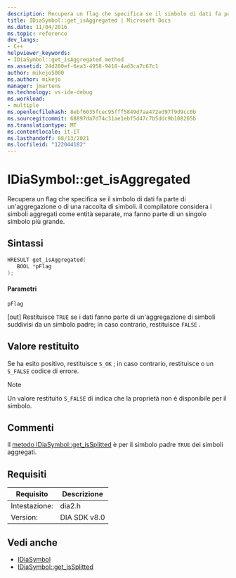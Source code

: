 ```yaml
---
description: Recupera un flag che specifica se il simbolo di dati fa parte di un'aggregazione o di una raccolta di simboli. il compilatore considera i simboli aggregati come entità separate, ma fanno parte di un singolo simbolo più grande.
title: IDiaSymbol::get_isAggregated | Microsoft Docs
ms.date: 11/04/2016
ms.topic: reference
dev_langs:
- C++
helpviewer_keywords:
- IDiaSymbol::get_isAggregated method
ms.assetid: 24d280ef-6ea3-4958-9418-4ad3ca7c67c1
author: mikejo5000
ms.author: mikejo
manager: jmartens
ms.technology: vs-ide-debug
ms.workload:
- multiple
ms.openlocfilehash: 8ebf6035fcec95fff5849d7aa472ed97f9d9cc0b
ms.sourcegitcommit: 68897da7d74c31ae1ebf5d47c7b5ddc9b108265b
ms.translationtype: MT
ms.contentlocale: it-IT
ms.lasthandoff: 08/13/2021
ms.locfileid: "122044182"
---
```

# <a name="idiasymbolget_isaggregated"></a>IDiaSymbol::get_isAggregated
Recupera un flag che specifica se il simbolo di dati fa parte di un'aggregazione o di una raccolta di simboli. il compilatore considera i simboli aggregati come entità separate, ma fanno parte di un singolo simbolo più grande.

## <a name="syntax"></a>Sintassi

```C++
HRESULT get_isAggregated(
   BOOL *pFlag
);
```

#### <a name="parameters"></a>Parametri
 `pFlag`

[out] Restituisce `TRUE` se i dati fanno parte di un'aggregazione di simboli suddivisi da un simbolo padre; in caso contrario, restituisce `FALSE` .

## <a name="return-value"></a>Valore restituito
 Se ha esito positivo, restituisce `S_OK` ; in caso contrario, restituisce o un `S_FALSE` codice di errore.

> [!NOTE]
> Un valore restituito `S_FALSE` di indica che la proprietà non è disponibile per il simbolo.

## <a name="remarks"></a>Commenti
 Il [metodo IDiaSymbol::get_isSplitted](../../debugger/debug-interface-access/idiasymbol-get-issplitted.md) è per il simbolo padre `TRUE` dei simboli aggregati.

## <a name="requirements"></a>Requisiti

|Requisito|Descrizione|
|-----------------|-----------------|
|Intestazione:|dia2.h|
|Version:|DIA SDK v8.0|

## <a name="see-also"></a>Vedi anche
- [IDiaSymbol](../../debugger/debug-interface-access/idiasymbol.md)
- [IDiaSymbol::get_isSplitted](../../debugger/debug-interface-access/idiasymbol-get-issplitted.md)
